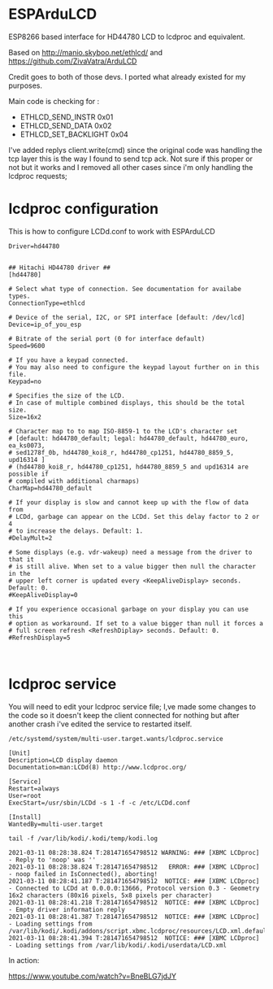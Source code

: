 # ESPArduLCD

ESP8266 based interface for HD44780 LCD to lcdproc and equivalent.

Based on http://manio.skyboo.net/ethlcd/ 
and
https://github.com/ZivaVatra/ArduLCD
 

Credit goes to both of those devs. I ported what already existed for my purposes. 

Main code is checking for :

- ETHLCD_SEND_INSTR	0x01
- ETHLCD_SEND_DATA	0x02
- ETHLCD_SET_BACKLIGHT	0x04

I've added replys client.write(cmd) since the original code was handling the tcp layer this is the way I found to send tcp ack. Not sure if this proper or not but it works and I removed all other cases since i'm only handling the lcdproc requests; 

# lcdproc configuration

This is how to configure LCDd.conf to work with ESPArduLCD

```
Driver=hd44780


## Hitachi HD44780 driver ##
[hd44780]

# Select what type of connection. See documentation for availabe types.
ConnectionType=ethlcd

# Device of the serial, I2C, or SPI interface [default: /dev/lcd]
Device=ip_of_you_esp

# Bitrate of the serial port (0 for interface default)
Speed=9600

# If you have a keypad connected.
# You may also need to configure the keypad layout further on in this file.
Keypad=no

# Specifies the size of the LCD.
# In case of multiple combined displays, this should be the total size.
Size=16x2

# Character map to to map ISO-8859-1 to the LCD's character set
# [default: hd44780_default; legal: hd44780_default, hd44780_euro, ea_ks0073,
# sed1278f_0b, hd44780_koi8_r, hd44780_cp1251, hd44780_8859_5, upd16314 ]
# (hd44780_koi8_r, hd44780_cp1251, hd44780_8859_5 and upd16314 are possible if
# compiled with additional charmaps)
CharMap=hd44780_default

# If your display is slow and cannot keep up with the flow of data from
# LCDd, garbage can appear on the LCDd. Set this delay factor to 2 or 4
# to increase the delays. Default: 1.
#DelayMult=2

# Some displays (e.g. vdr-wakeup) need a message from the driver to that it
# is still alive. When set to a value bigger then null the character in the
# upper left corner is updated every <KeepAliveDisplay> seconds. Default: 0.
#KeepAliveDisplay=0

# If you experience occasional garbage on your display you can use this
# option as workaround. If set to a value bigger than null it forces a
# full screen refresh <RefreshDiplay> seconds. Default: 0.
#RefreshDisplay=5



```

# lcdproc service

You will need to edit your lcdproc service file; I,ve made some changes to the code so it doesn't keep the client connected for nothing but after another crash i've edited the service to restarted itself.

```
/etc/systemd/system/multi-user.target.wants/lcdproc.service
```

```
[Unit]
Description=LCD display daemon
Documentation=man:LCDd(8) http://www.lcdproc.org/

[Service]
Restart=always
User=root
ExecStart=/usr/sbin/LCDd -s 1 -f -c /etc/LCDd.conf

[Install]
WantedBy=multi-user.target
```

```
tail -f /var/lib/kodi/.kodi/temp/kodi.log
```

```
2021-03-11 08:28:38.824 T:281471654798512 WARNING: ### [XBMC LCDproc] - Reply to 'noop' was ''
2021-03-11 08:28:38.824 T:281471654798512   ERROR: ### [XBMC LCDproc] - noop failed in IsConnected(), aborting!
2021-03-11 08:28:41.187 T:281471654798512  NOTICE: ### [XBMC LCDproc] - Connected to LCDd at 0.0.0.0:13666, Protocol version 0.3 - Geometry 16x2 characters (80x16 pixels, 5x8 pixels per character)
2021-03-11 08:28:41.218 T:281471654798512  NOTICE: ### [XBMC LCDproc] - Empty driver information reply
2021-03-11 08:28:41.387 T:281471654798512  NOTICE: ### [XBMC LCDproc] - Loading settings from /var/lib/kodi/.kodi/addons/script.xbmc.lcdproc/resources/LCD.xml.defaults
2021-03-11 08:28:41.394 T:281471654798512  NOTICE: ### [XBMC LCDproc] - Loading settings from /var/lib/kodi/.kodi/userdata/LCD.xml

```

In action:

https://www.youtube.com/watch?v=BneBLG7jdJY
